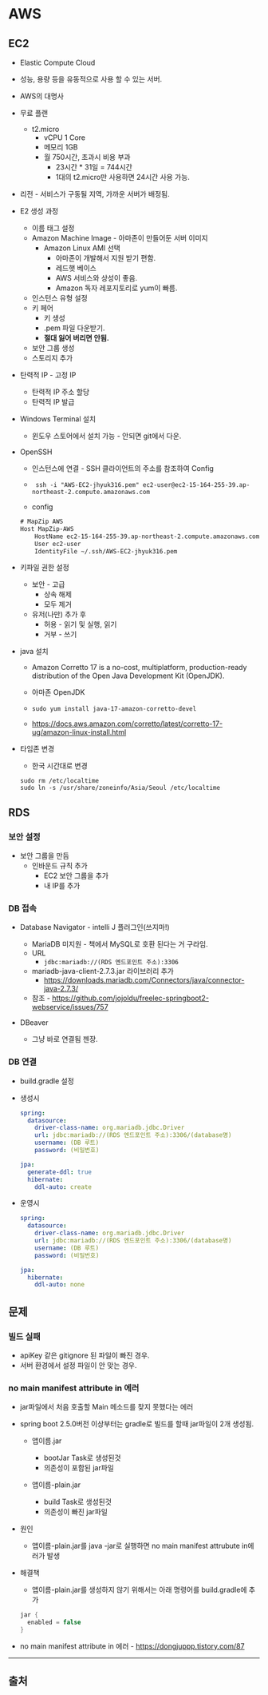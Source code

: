 # AWS

## EC2

- Elastic Compute Cloud
- 성능, 용량 등을 유동적으로 사용 할 수 있는 서버.
- AWS의 대명사

- 무료 플랜

  - t2.micro
    - vCPU 1 Core
    - 메모리 1GB
    - 월 750시간, 초과시 비용 부과
      - 23시간 \* 31일 = 744시간
      - 1대의 t2.micro만 사용하면 24시간 사용 가능.

- 리전 - 서비스가 구동될 지역, 가까운 서버가 배정됨.

- E2 생성 과정

  - 이름 태그 설정
  - Amazon Machine Image - 아마존이 만들어둔 서버 이미지
    - Amazon Linux AMI 선택
      - 아마존이 개발해서 지원 받기 편함.
      - 레드햇 베이스
      - AWS 서비스와 상성이 좋음.
      - Amazon 독자 레포지토리로 yum이 빠름.
  - 인스턴스 유형 설정
  - 키 페어
    - 키 생성
    - .pem 파일 다운받기.
    - **절대 잃어 버리면 안됨.**
  - 보안 그룹 생성
  - 스토리지 추가

- 탄력적 IP - 고정 IP

  - 탄력적 IP 주소 할당
  - 탄력적 IP 발급

- Windows Terminal 설치

  - 윈도우 스토어에서 설치 가능 - 안되면 git에서 다운.

- OpenSSH

  - 인스턴스에 연결 - SSH 클라이언트의 주소를 참조하여 Config
  - ` ssh -i "AWS-EC2-jhyuk316.pem" ec2-user@ec2-15-164-255-39.ap-northeast-2.compute.amazonaws.com`

  - config

  ```txt
  # MapZip AWS
  Host MapZip-AWS
      HostName ec2-15-164-255-39.ap-northeast-2.compute.amazonaws.com
      User ec2-user
      IdentityFile ~/.ssh/AWS-EC2-jhyuk316.pem
  ```

- 키파일 권한 설정

  - 보안 - 고급
    - 상속 해제
    - 모두 제거
  - 유저(나만) 추가 후
    - 허용 - 읽기 및 실행, 읽기
    - 거부 - 쓰기

- java 설치

  - Amazon Corretto 17 is a no-cost, multiplatform, production-ready distribution of the Open Java Development Kit (OpenJDK).
  - 아마존 OpenJDK

  - `sudo yum install java-17-amazon-corretto-devel`
  - <https://docs.aws.amazon.com/corretto/latest/corretto-17-ug/amazon-linux-install.html>

- 타임존 변경

  - 한국 시간대로 변경

  ```shell
  sudo rm /etc/localtime
  sudo ln -s /usr/share/zoneinfo/Asia/Seoul /etc/localtime
  ```

## RDS

### 보안 설정

- 보안 그룹을 만듬
  - 인바운드 규칙 추가
    - EC2 보안 그룹을 추가
    - 내 IP를 추가

### DB 접속

- Database Navigator - intelli J 플러그인(쓰지마!)

  - MariaDB 미지원 - 책에서 MySQL로 호환 된다는 거 구라임.
  - URL
    - `jdbc:mariadb://(RDS 엔드포인트 주소):3306`
  - mariadb-java-client-2.7.3.jar 라이브러리 추가
    - <https://downloads.mariadb.com/Connectors/java/connector-java-2.7.3/>
  - 참조 - <https://github.com/jojoldu/freelec-springboot2-webservice/issues/757>

- DBeaver
  - 그냥 바로 연결됨 젠장.

### DB 연결

- build.gradle 설정

- 생성시

  ```yml
  spring:
    datasource:
      driver-class-name: org.mariadb.jdbc.Driver
      url: jdbc:mariadb://(RDS 엔드포인트 주소):3306/(database명)
      username: (DB 루트)
      password: (비밀번호)

  jpa:
    generate-ddl: true
    hibernate:
      ddl-auto: create
  ```

- 운영시

  ```yml
  spring:
    datasource:
      driver-class-name: org.mariadb.jdbc.Driver
      url: jdbc:mariadb://(RDS 엔드포인트 주소):3306/(database명)
      username: (DB 루트)
      password: (비밀번호)

  jpa:
    hibernate:
      ddl-auto: none
  ```

## 문제

### 빌드 실패

- apiKey 같은 gitignore 된 파일이 빠진 경우.
- 서버 환경에서 설정 파일이 안 맞는 경우.

### no main manifest attribute in 에러

- jar파일에서 처음 호출할 Main 메소드를 찾지 못했다는 에러

- spring boot 2.5.0버전 이상부터는 gradle로 빌드를 할때 jar파일이 2개 생성됨.

  - 앱이름.jar

    - bootJar Task로 생성된것
    - 의존성이 포함된 jar파일

  - 앱이름-plain.jar

    - build Task로 생성된것
    - 의존성이 빠진 jar파일

- 원인

  - 앱이름-plain.jar를 java -jar로 실행하면 no main manifest attrubute in에러가 발생

- 해결책

  - 앱이름-plain.jar를 생성하지 않기 위해서는 아래 명령어를 build.gradle에 추가

  ```groovy
  jar {
    enabled = false
  }
  ```

- no main manifest attribute in 에러 - <https://dongjuppp.tistory.com/87>

---

## 출처

